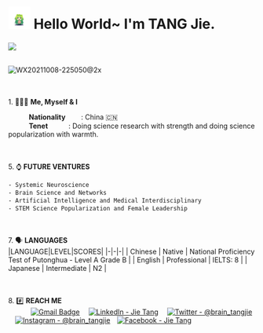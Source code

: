 # <img draggable="false" src="images/wave.gif" alt="Hi" height="45" width="45"/> Hello World~ I'm TANG Jie.
<a href=""><img draggable="false" align=center
  src="https://readme-typing-svg.herokuapp.com/?lines=A%20Neurosience%20Enthusiast;Experienced%20Web%20Designer;4%2B%20years%20of%20coding%20experience;Always%20Learning%20New%20Things&font=Poppins&center=true&width=440&height=45&color=70a4fc&vCenter=true&size=22&pause=1000"></a>
<br>

<br> <img width="1357" alt="WX20211008-225050@2x" src="https://user-images.githubusercontent.com/42596180/182818376-f3f92f84-dda3-4f07-82cb-2856346e1786.png">

<br><br>1.  👩🏻‍💻 **Me, Myself & I**<br>

&emsp;&emsp;&emsp;**Nationality**&emsp;&emsp;&nbsp;:  China 🇨🇳<br>
&emsp;&emsp;&emsp;**Tenet**&emsp;&emsp;&emsp;:  Doing science research with strength and doing science popularization with warmth. <br>

<br><br>5.  ⌚ **FUTURE VENTURES**<br>
    
    - Systemic Neuroscience
    - Brain Science and Networks
    - Artificial Intelligence and Medical Interdisciplinary
    - STEM Science Popularization and Female Leadership
    
 <br><br>7.  🗣️ **LANGUAGES**<br>
|LANGUAGE|LEVEL|SCORES|
|-|-|-|
| Chinese | Native | National Proficiency Test of Putonghua - Level A Grade B |
| English | Professional | IELTS: 8 |
| Japanese | Intermediate | N2 |


<br><br>8. #️⃣ **REACH ME**<br>
&emsp;&emsp;&emsp;
[![Gmail Badge](https://img.shields.io/badge/Gmail-D14836?style=for-the-badge&logo=gmail&logoColor=white)](mailto:hygiental@gmail.com) &emsp;[![LinkedIn - Jie Tang](https://img.shields.io/badge/LinkedIn-0077B5?style=for-the-badge&logo=linkedin&logoColor=white)](https://www.linkedin.com/in/jie-tang-6281b810b/)&emsp;
[![Twitter - @brain_tangjie](https://img.shields.io/badge/Twitter-1DA1F2?style=for-the-badge&logo=twitter&logoColor=white)](https://twitter.com/brain_tangjie)&emsp;[![Instagram - @brain_tangjie](https://img.shields.io/badge/Instagram-E4405F?style=for-the-badge&logo=instagram&logoColor=white )](https://www.instagram.com/brain_tangjie/)&emsp;[![Facebook - Jie Tang](https://img.shields.io/badge/Facebook-1877F2?style=for-the-badge&logo=facebook&logoColor=white)](https://www.facebook.com/jie.tang.75286/about)&emsp;




<!--
**brain-tangjie/brain-tangjie** is a ✨ _special_ ✨ repository because its `README.md` (this file) appears on your GitHub profile.

Here are some ideas to get you started:



- 🔭 I’m currently working on ...
- 🌱 I’m currently learning ...
- 👯 I’m looking to collaborate on ...
- 🤔 I’m looking for help with ...
- 💬 Ask me about ...
- 📫 How to reach me: ...
- 😄 Pronouns: ...
- ⚡ Fun fact: ...
-->
